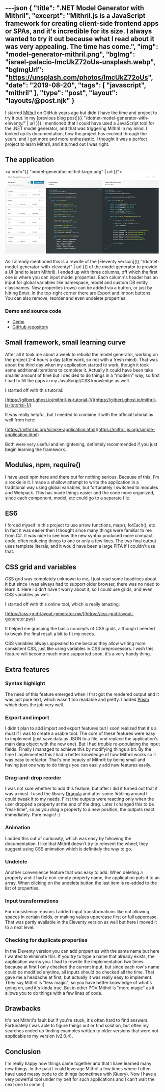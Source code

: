 ---json
{
    "title": ".NET Model Generator with Mithril",
    "excerpt": "Mithril.js is a JavaScript framework for creating client-side frontend apps or SPAs, and it's incredible for its size. I always wanted to try it out because what I read about it was very appealing. The time has come.",
    "img": "model-generator-mithril.png",
    "bgImg": "israel-palacio-ImcUkZ72oUs-unsplash.webp",
    "bgImgUrl": "https://unsplash.com/photos/ImcUkZ72oUs",
    "date": "2019-08-20",
    "tags": [
        "javascript",
        "mithril"
    ],
    "type": "post",
    "layout": "layouts/@post.njk"
}
---

I starred [Mithril](https://mithril.js.org/) on GitHub years ago but didn't have the time and project to try it out. In my [previous blog post]({{ "/dotnet-model-generator-with-eleventy/" | url }}) I mentioned that I could have used a JavaScript tool for the .NET model generator, and that was triggering Mithril in my mind. I looked up its documentation, how the project has evolved through the years, and I got more and more enthusiastic. I thought it was a perfect project to learn Mithril, and it turned out I was right.

## The application

<a href="{{ "model-generator-mithril-large.png" | url }}">![](model-generator-mithril.png)</a>

As I already mentioned this is a rewrite of the [Eleventy version]({{ "/dotnet-model-generator-with-eleventy/" | url }}) of the model generator to provide a UI (and to learn Mithril). I ended up with three columns, off which the first one is where you can input model properties. Each column's header has an input for global variables like namespace, model and custom DB entity classnames. New properties (rows) can be added via a button, or just by hitting Enter. In the top-right corner there are Export and Import buttons. You can also remove, reorder and even undelete properties.

### Demo and source code

- [Demo](https://raw.githack.com/rolandtoth/MithrilModelGenerator/master/index.html)
- [GitHub repository](https://github.com/rolandtoth/MithrilModelGenerator)

## Small framework, small learning curve

After all it took me about a week to rebuild the model generator, working on the project 2-4 hours a day (after work, so not with a fresh mind). That was about the third day when my application started to work, though it took some additional iterations to complete it. Actually it could have been take smaller amount of time but I decided to do things in a "modern" way, so first I had to fill the gaps in my JavaScript/CSS knowledge as well.

I started off with this tutorial:

[https://gilbert.ghost.io/mithril-js-tutorial-1/](https://gilbert.ghost.io/mithril-js-tutorial-1/)

It was really helpful, but I needed to combine it with the official tutorial as well from here:

[https://mithril.js.org/simple-application.html](https://mithril.js.org/simple-application.html)

Both were very useful and enlightening, definitely recommended if you just begin learning the framework.

## Modules, npm, require()

I have used npm here and there but for nothing serious. Because of this, I'm a rookie in it. I made a shallow attempt to write the application in a traditional way using global variables, but fortunately I switched to modules and Webpack. This has made things easier and the code more organized, since each component, model, etc could go to a separate file.

## ES6

I forced myself in this project to use arrow functions, map(), forEach(), etc. In fact it was easier then I thought since many things were familiar to me from C#. It was nice to see how the new syntax produced more compact code, often reducing things to one or only a few lines. The two final output uses template literals, and it would have been a large PiTA if I couldn't use that.

## CSS grid and variables

CSS grid was completely unknown to me, I just read some headlines about it but since I was always had to support older browser, there was no need to learn it. Here I didn't have t worry about it, so I could use grids, and even CSS variables as well.

I started off with this online tool, which is really amazing:

[https://css-grid-layout-generator.pw/](https://css-grid-layout-generator.pw/)

It helped me grasping the basic concepts of CSS grids, although I needed to tweak the final result a bit to fit my needs.

CSS variables always appealed to me becaus they allow writing more consistent CSS, just like using variables in CSS preprocessors. I wish this feature will become much more supported soon, it's a very handy thing.

## Extra features

### Syntax highlight

The need of this feature emerged when I first got the rendered output and it was just pure text, which wasn't too readable and pretty. I added [Prism](https://prismjs.com/) which does the job very well.

### Export and import

I didn't plan to add import and export features but I soon realized that it's a must if I was to create a usable tool. The core of these features were easy to implement (just save data as JSON to a file, and replace the application's main data object with the new one). But I had trouble re-populating the input fields. Finally I managed to achieve this by modifying things a bit. By the time I implemented this I had a better knowledge of how Mithril works so it was easy to refactor. That's one beauty of Mithril: by being small and having just one way to do things you can easily add new features easily.

### Drag-and-drop reorder

I was not sure whether to add this feature, but after I did it turned out that it was a must. I used the library [Dragula](https://bevacqua.github.io/dragula/) and after some fiddling around I could tweak it to my needs. First the outputs were reacting only when the user dropped a property at the end of the drag. Later I changed this to be "real-time", so as you drag a property to a new position, the outputs react immediately. Pure magic! :)

### Animation

I added this out of curiousity, which was easy by following the documentation. I like that Mithril doesn't try to reinvent the wheel, they suggest using CSS animation which is definitely the way to go.

### Undelete

Another convenience feature that was easy to add. When deleting a property and it had a non-empty property name, the application puts it to an array. When clicking on the undelete button the last item is re-added to the list of properties.

### Input transformations

For consistency reasons I added input transformations like not allowing spaces in certain fields, or making values uppercase first or full uppercase. That was partly available in the Eleventy version as well but here I moved it to a next level.

### Checking for duplicate properties

In the Eleventy version you can add properties with the same name but here I wanted to eliminate this. If you try to type a name that already exists, the application warns you. I had to rewrite the implementation two times because at first I only checked the current input, but since each row's name could be modified anytime, all inputs should be checked all the time. That gave me a headache at first, but actually it was really easy to implement. They say Mithril is "less magic", so you have better knowledge of what's going on, and it's kinda true. But in other POV Mithril is "more magic" as it allows you to do things with a few lines of code.

## Drawbacks

It's not Mithril's fault but if you're stuck, it's often hard to find answers. Fortunately I was able to figure things out or find solution, but often my searches ended up finding examples written to older versions that were not applicable to my version (v2.0.4).

## Conclusion

I'm really happy how things came together and that I have learned many new things. In the past I could leverage Mithril a few times where I often have used messy code to do things (sometimes with jQuery). Now I have a very powerful tool under my belt for such applications and I can't wait the next one to come :)
